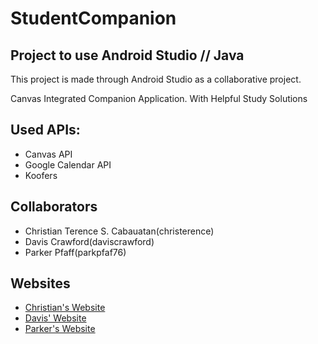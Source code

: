 # StudentCompanion
## Project to use Android Studio // Java 
This project is made through Android Studio as a collaborative project.

Canvas Integrated Companion Application. 
With Helpful Study Solutions

## Used APIs: 
- Canvas API
- Google Calendar API 
- Koofers

## Collaborators
- Christian Terence S. Cabauatan(christerence)
- Davis Crawford(daviscrawford)
- Parker Pfaff(parkpfaf76)

## Websites
- [Christian's Website](http://christianterence.me)
- [Davis' Website](http://daviscrawford.github.io)
- [Parker's Website](http://parkerpfaff.me)
